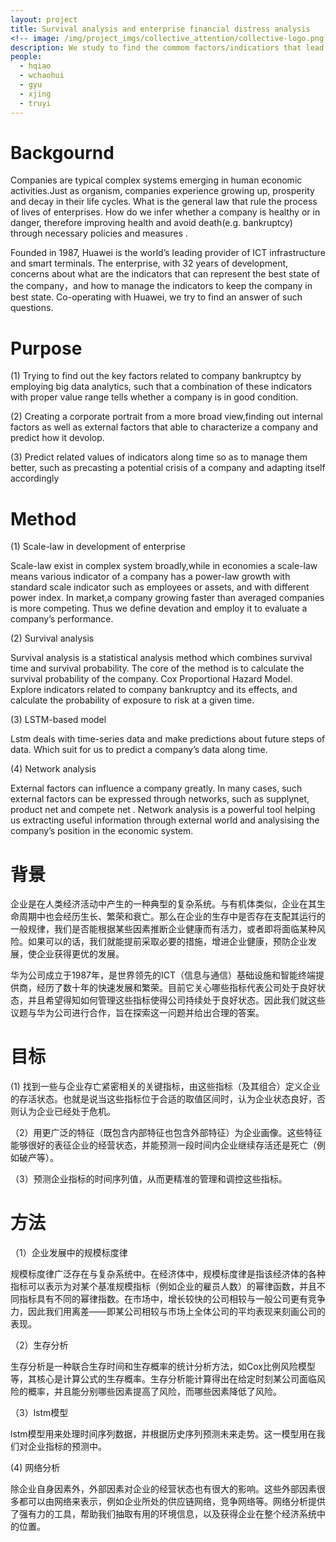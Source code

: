 ```yaml
---
layout: project
title: Survival analysis and enterprise financial distress analysis
<!-- image: /img/project_imgs/collective_attention/collective-logo.png -->
description: We study to find the commom factors/indicatiors that lead a enterprise to success or to bankruptcy,to make predictions about these factors and  to manage these factors properly.
people:
  - hqiao
  - wchaohui
  - gyu
  - xjing
  - truyi
---
```



# Backgournd

Companies are typical complex systems emerging in human economic activities.Just as organism, companies experience growing up, prosperity and decay in their life cycles. What is the general law that rule the process of lives of enterprises. How do we infer whether a company is healthy or in danger, therefore improving health and avoid death(e.g. bankruptcy) through necessary policies and measures .
 
Founded in 1987, Huawei is the world’s leading provider of ICT infrastructure and smart terminals. The enterprise, with 32 years of development, concerns about what are the indicators that can represent the best state of the company，and how to manage the indicators to keep the company in best state. Co-operating with Huawei, we try to find an answer of such questions.

# Purpose

(1) Trying to find out the key factors related to company bankruptcy by employing big data analytics, such that a combination of these indicators with proper value range tells whether a company is in good condition.

(2) Creating a corporate portrait from a more broad view,finding out internal factors as well as external factors that able to characterize a company and predict how it devolop.

(3) Predict related values of indicators along time so as to manage them better,  such as precasting a potential crisis of a company and adapting itself accordingly

# Method

(1) Scale-law in development of enterprise

Scale-law exist in complex system broadly,while in economies a scale-law means various indicator of a company has a power-law growth with standard scale indicator such as employees or assets, and with different power index. In market,a company growing faster than averaged companies is more competing. Thus we define devation and employ it to evaluate a company’s performance.   

(2) Survival analysis

Survival analysis is a statistical analysis method which combines survival time and survival probability. The core of the method is to calculate the survival probability of the company. Cox Proportional Hazard Model. Explore indicators related to company bankruptcy and its effects, and calculate the probability of exposure to risk at a given time.

(3) LSTM-based model

Lstm deals with time-series data and make predictions about future steps of data. Which suit for us to predict a company’s data along time.

(4) Network analysis

External factors can influence a company greatly. In many cases, such external factors can be expressed through networks, such as supplynet, product net and compete net . Network analysis is a powerful tool helping us extracting useful information through external world and analysising the company’s position in the economic system.  


# 背景
企业是在人类经济活动中产生的一种典型的复杂系统。与有机体类似，企业在其生命周期中也会经历生长、繁荣和衰亡。那么在企业的生存中是否存在支配其运行的一般规律，我们是否能根据某些因素推断企业健康而有活力，或者即将面临某种风险。如果可以的话，我们就能提前采取必要的措施，增进企业健康，预防企业发展，使企业获得更优的发展。

华为公司成立于1987年，是世界领先的ICT（信息与通信）基础设施和智能终端提供商，经历了数十年的快速发展和繁荣。目前它关心哪些指标代表公司处于良好状态，并且希望得知如何管理这些指标使得公司持续处于良好状态。因此我们就这些议题与华为公司进行合作，旨在探索这一问题并给出合理的答案。


# 目标

(1) 找到一些与企业存亡紧密相关的关键指标，由这些指标（及其组合）定义企业的存活状态。也就是说当这些指标位于合适的取值区间时，认为企业状态良好，否则认为企业已经处于危机。

（2）用更广泛的特征（既包含内部特征也包含外部特征）为企业画像。这些特征能够很好的表征企业的经营状态，并能预测一段时间内企业继续存活还是死亡（例如破产等）。

（3）预测企业指标的时间序列值，从而更精准的管理和调控这些指标。


# 方法
（1）企业发展中的规模标度律

规模标度律广泛存在与复杂系统中。在经济体中，规模标度律是指该经济体的各种指标可以表示为对某个基准规模指标（例如企业的雇员人数）的幂律函数，并且不同指标具有不同的幂律指数。在市场中，增长较快的公司相较与一般公司更有竞争力，因此我们用离差——即某公司相较与市场上全体公司的平均表现来刻画公司的表现。

（2）生存分析

生存分析是一种联合生存时间和生存概率的统计分析方法，如Cox比例风险模型等，其核心是计算公式的生存概率。生存分析能计算得出在给定时刻某公司面临风险的概率，并且能分别哪些因素提高了风险，而哪些因素降低了风险。

（3）lstm模型

lstm模型用来处理时间序列数据，并根据历史序列预测未来走势。这一模型用在我们对企业指标的预测中。

(4) 网络分析

除企业自身因素外，外部因素对企业的经营状态也有很大的影响。这些外部因素很多都可以由网络来表示，例如企业所处的供应链网络，竞争网络等。网络分析提供了强有力的工具，帮助我们抽取有用的环境信息，以及获得企业在整个经济系统中的位置。  